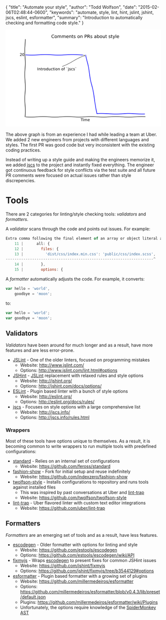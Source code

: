 {
  "title": "Automate your style",
  "author": "Todd Wolfson",
  "date": "2015-02-06T02:48:44-0600",
  "keywords": "automate, style, lint, hint, jslint, jshint, jscs, eslint, esformatter",
  "summary": "Introduction to automatically checking and formatting code style."
}

![Steep decline of style comments in PRs when `jscs` is introduced](/public/images/articles/automate-your-style/graph.png)

The above graph is from an experience I had while leading a team at Uber. We added 2 new engineers from projects with different languages and styles. The first PR was good code but very inconsistent with the existing coding practices.

Instead of writing up a style guide and making the engineers memorize it, we added [jscs][] to the project and instantly fixed everything. The engineer got continuous feedback for style conflicts via the test suite and all future PR comments were focused on actual issues rather than style discrepencies.

[jscs]: https://github.com/jscs-dev/node-jscs

# Tools
There are 2 categories for linting/style checking tools: *validators* and *formatters*.

A *validator* scans through the code and points out issues. For example:

```js
Extra comma following the final element of an array or object literal at Gruntfile.js :
    11 |      all: {
    12 |        files: {
    13 |          'dist/css/index.min.css': 'public/css/index.scss',
-------------------------------------------------------------------^
    14 |        },
    15 |        options: {
```

A *formatter* automatically adjusts the code. For example, it converts:

```js
var hello = 'world',
    goodbye = 'moon';
```

to:

```js
var hello = 'world';
var goodbye = 'moon';
```

## Validators
*Validators* have been around for much longer and as a result, have more features and are less error-prone.

- [JSLint][] - One of the older linters, focused on programming mistakes
    - Website: http://www.jslint.com/
    - Options: http://www.jslint.com/lint.html#options
- [JSHint][] - [JSLint][] replacement with relaxed rules and style options
    - Website: http://jshint.org/
    - Options: http://jshint.com/docs/options/
- [ESLint][] - Plugin based linter with a bunch of style options
    - Website: http://eslint.org/
    - Options: http://eslint.org/docs/rules/
- [jscs][] - Focuses on style options with a large comprehensive list
    - Website: http://jscs.info/
    - Options: http://jscs.info/rules.html

[JSLint]: http://www.jslint.com/
[JSHint]: http://jshint.org/
[ESLint]:  http://eslint.org/

### Wrappers
Most of these tools have options unique to themselves. As a result, it is becoming common to write wrappers to run multiple tools with predefined configurations:

- [standard][] - Relies on an internal set of configurations
    - Website: https://github.com/feross/standard
- [fashion-show][] - Fork for initial setup and reuse indefinitely
    - Website: https://github.com/indexzero/fashion-show
- [twolfson-style][] - Installs configurations to repository and runs tools against installed files
    - This was inspired by past conversations at Uber and [lint-trap][]
    - Website: https://github.com/twolfson/twolfson-style
- [lint-trap][] - Uber flavored linter with custom text editor integrations
    - Website: https://github.com/uber/lint-trap

[standard]: https://github.com/feross/standard
[fashion-show]: https://github.com/indexzero/fashion-show
[twolfson-style]: https://github.com/twolfson/twolfson-style
[lint-trap]: https://github.com/uber/lint-trap

## Formatters
*Formatters* are an emerging set of tools and as a result, have less features.

- [escodegen][] - Older formatter with options for linting and style
    - Website: https://github.com/estools/escodegen
    - Options: https://github.com/estools/escodegen/wiki/API
- [fixmyjs][] - Wraps [escodegen][] to present fixes for common JSHint issues
    - Website: https://github.com/jshint/fixmyjs
    - Options: https://github.com/jshint/fixmyjs/tree/b3544129#options
- [esformatter][] - Plugin based formatter with a growing set of plugins
    - Website: https://github.com/millermedeiros/esformatter
    - Options: https://github.com/millermedeiros/esformatter/blob/v0.4.3/lib/preset/default.json
    - Plugins: https://github.com/millermedeiros/esformatter/wiki/Plugins
    - Unfortunately, the options require knowledge of the [SpiderMonkey AST][]

[escodegen]: https://github.com/estools/escodegen
[fixmyjs]: https://github.com/jshint/fixmyjs
[esformatter]: https://github.com/millermedeiros/esformatter
[SpiderMonkey AST]: https://developer.mozilla.org/en-US/docs/Mozilla/Projects/SpiderMonkey/Parser_API
